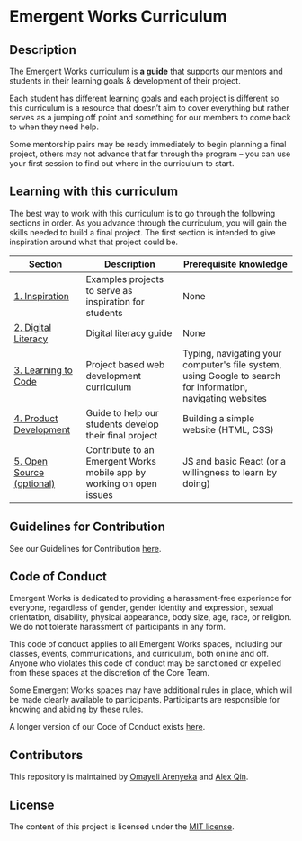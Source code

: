 # Emergent Works Curriculum

## Description

The Emergent Works curriculum is **a guide** that supports our mentors and students in their learning goals & development of their project.

Each student has different learning goals and each project is different so this curriculum is a resource that doesn’t aim to cover everything but rather serves as a jumping off point and something for our members to come back to when they need help.

Some mentorship pairs may be ready immediately to begin planning a final project, others may not advance that far through the program – you can use your first session to find out where in the curriculum to start.

## Learning with this curriculum

The best way to work with this curriculum is to go through the following sections in order. As you advance through the curriculum, you will gain the skills needed to build a final project. The first section is intended to give inspiration around what that project could be.

| Section                                       | Description                                            | Prerequisite knowledge                                                                                      |
| --------------------------------------------- | ------------------------------------------------------ | ----------------------------------------------------------------------------------------------------------- |
| [1. Inspiration](project-showcase)       | Examples projects to serve as inspiration for students | None                                                                                                        |
| [2. Digital Literacy](digital-literacy)       | Digital literacy guide                                 | None                                                                                                        |
| [3. Learning to Code](code)                               | Project based web development curriculum               | Typing, navigating your computer's file system, using Google to search for information, navigating websites |
| [4. Product Development](product-development) | Guide to help our students develop their final project | Building a simple website (HTML, CSS) ||  Product Development](product-development) | Guide to help our students develop their final project | Building a simple website (HTML, CSS) ] |
[5. Open Source (optional)](https://github.com/emergentworks/project-not-911)                               | Contribute to an Emergent Works mobile app by working on open issues| JS and basic React (or a willingness to learn by doing) |

## Guidelines for Contribution

See our Guidelines for Contribution [here](CONTRIBUTING.md).

## Code of Conduct

Emergent Works is dedicated to providing a harassment-free experience for everyone, regardless of gender, gender identity and expression, sexual orientation, disability, physical appearance, body size, age, race, or religion. We do not tolerate harassment of participants in any form.

This code of conduct applies to all Emergent Works spaces, including our classes, events, communications, and curriculum, both online and off. Anyone who violates this code of conduct may be sanctioned or expelled from these spaces at the discretion of the Core Team.

Some Emergent Works spaces may have additional rules in place, which will be made clearly available to participants. Participants are responsible for knowing and abiding by these rules.

A longer version of our Code of Conduct exists [here](CODE_OF_CONDUCT.md).

## Contributors

This repository is maintained by [Omayeli Arenyeka](https://github.com/oa495) and [Alex Qin](https://github.com/noidontdig).

## License

The content of this project is licensed under the [MIT license](https://opensource.org/licenses/mit-license.php).
